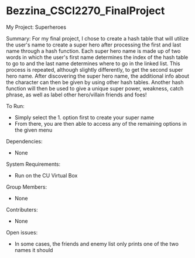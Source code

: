 # Bezzina_CSCI2270_FinalProject

My Project: Superheroes

Summary:
For my final project, I chose to create a hash table that will utilize the user's name to create a super hero after processing the first and last name through a hash function. Each super hero name is made up of two words in which the user's first name determines the index of the hash table to go to and the last name determines where to go in the linked list. This process is repeated, although slightly differently, to get the second super hero name. After discovering the super hero name, the additional info about the character can then be given by using other hash tables. Another hash function will then be used to give a unique super power, weakness, catch phrase, as well as label other hero/villain friends and foes! 

To Run:
- Simply select the 1. option first to create your super name
- From there, you are then able to access any of the remaining options in the given menu

Dependencies:
- None

System Requirements:
- Run on the CU Virtual Box

Group Members:
- None

Contributers:
- None

Open issues:
- In some cases, the friends and enemy list only prints one of the two names it should
